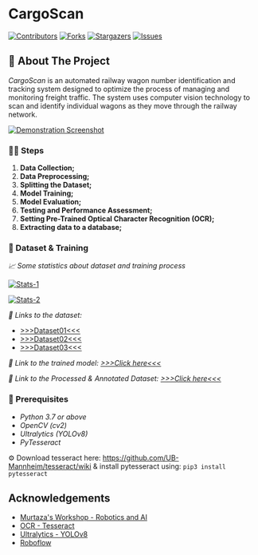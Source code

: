 # CargoScan

<!-- PROJECT SHIELDS -->
[![Contributors][contributors-shield]][contributors-url] [![Forks][forks-shield]][forks-url] [![Stargazers][stars-shield]][stars-url] [![Issues][issues-shield]][issues-url]

<!-- ABOUT THE PROJECT -->
## 📝 About The Project
*CargoScan* is an automated railway wagon number identification and tracking system designed to optimize the process of managing and monitoring freight traffic. The system uses computer vision technology to scan and identify individual wagons as they move through the railway network.

[![Demonstration Screenshot][demonstration-screenshot]](#)

### 👩‍🏭 Steps
1. **Data Collection;**
2. **Data Preprocessing;**
3. **Splitting the Dataset;**
4. **Model Training;**
5. **Model Evaluation;**
6. **Testing and Performance Assessment;**
7. **Setting Pre-Trained Optical Character Recognition (OCR);**
8. **Extracting data to a database;**

### 💾 Dataset & Training
*📈 Some statistics about dataset and training process*

[![Stats-1][data-1]](#)

[![Stats-2][data-2]](#)

*🔗 Links to the dataset:*
 - [>>>Dataset01<<<](https://drive.google.com/drive/folders/13qqmCHw7FyNBMU8W6fCJUX2Jh5vYw0y0?usp=sharing)
 - [>>>Dataset02<<<](https://drive.google.com/drive/folders/1EGlsHoJ2HWnBuaLSojRGpQ3Fl9N0RBMp?usp=sharing)
 - [>>>Dataset03<<<](https://drive.google.com/drive/folders/1ppZ05ZqkRegm6slyucGaWam32e-UwrZQ?usp=sharing)

*🔗 Link to the trained model: [>>>Click here<<<](https://drive.google.com/file/d/13W6pxMAM7Ic-TgNmzpDYTtVKKrR4JBVe/view?usp=share_link)*

*🔗 Link to the Processed & Annotated Dataset: [>>>Click here<<<](https://universe.roboflow.com/customobjectdetectionyolov8/cargoscan/)*

### 🦾 Prerequisites
 - *Python 3.7 or above*
 - *OpenCV (cv2)*
 - *Ultralytics (YOLOv8)*
 - *PyTesseract*
 
 ⚙️ Download tesseract here: https://github.com/UB-Mannheim/tesseract/wiki & install pytesseract using:  `pip3 install pytesseract`


<!-- ACKNOWLEDGEMENTS -->
## Acknowledgements
 - [Murtaza's Workshop - Robotics and AI](https://www.youtube.com/@murtazasworkshop)
 - [OCR - Tesseract](https://tesseract-ocr.github.io/)
 - [Ultralytics - YOLOv8](https://docs.ultralytics.com/)
 - [Roboflow](https://universe.roboflow.com/customobjectdetectionyolov8/cargoscan/)


<!-- MARKDOWN LINKS & IMAGES -->
<!-- https://www.markdownguide.org/basic-syntax/#reference-style-links -->
[contributors-shield]: https://img.shields.io/github/contributors/silvermete0r/CargoScan.svg?style=flat-square
[contributors-url]: https://github.com/silvermete0r/CargoScan/graphs/contributors
[forks-shield]: https://img.shields.io/github/forks/silvermete0r/CargoScan.svg?style=flat-square
[forks-url]: https://github.com/silvermete0r/CargoScan/network/members
[stars-shield]: https://img.shields.io/github/stars/silvermete0r/CargoScan.svg?style=flat-square
[stars-url]: https://github.com/silvermete0r/CargoScan/stargazers
[issues-shield]: https://img.shields.io/github/issues/silvermete0r/CargoScan.svg?style=flat-square
[issues-url]: https://github.com/silvermete0r/CargoScan/issues
[demonstration-screenshot]: https://sun9-80.userapi.com/impg/b30lzz6uKJUw50O8EfH5EUT6-LdIxPD4zKHxNw/SgfP3u7DWi0.jpg?size=1443x811&quality=95&sign=977b2b2316a246a3cabbde3f0fe3378c&type=album
[data-1]: https://sun9-7.userapi.com/impg/BUsUKZQ_TcXPrG_gU3L9kVzHo3OiAEQQdNXdXA/nZy6fIu4NKk.jpg?size=1693x478&quality=95&sign=25add4bc81a147440512ff90dd54b895&type=album
[data-2]: https://sun9-64.userapi.com/impg/rmY_egki5ONYSSW6_MO_TCPUuSGCwqjotmFgtg/oxZV67HyxQM.jpg?size=1234x910&quality=95&sign=c241b73c00574ff1f0f1ebb9b13855d8&type=album
